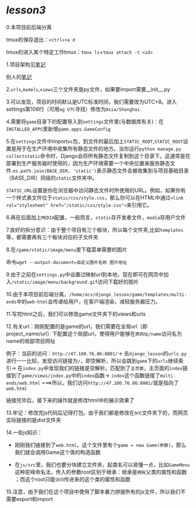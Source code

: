 # *lesson3*

0.本项目前后端分离

tmux的保存退出：`<ctrl>+a d`

tmux的进入某个特定工作tmux：`tmux ls`+`tmux attach -t <id>`


1.项目架构见[笔记](https://www.acwing.com/file_system/file/content/whole/index/content/3199626/)

别人的[笔记](https://www.acwing.com/solution/content/73121/)


2.`urls`,`models`,`views`三个文件夹是py文件，如果要import需要__init__.py


3.可以发现，项目的时间默认是UTC标准时间，我们需要改为UTC+8。进入settings第108行（可用`ag UTC`寻找）修改为`Asia/Shanghai`


4.需要将`game`目录下的配置导入到`settings`文件里(与数据库有关)：在`INSTALLED_APPS`里新增`game.apps.GameConfig`

5.在`settings`文件中import`os`包，到文件的最后加上`STATIC_ROOT`,`STATIC_ROOT`设置是用于在生产环境中收集所有静态文件的地方。当你运行`python manage.py collectstatic`命令时，Django会将所有静态文件复制到这个目录下。这通常是在部署到生产服务器时使用的，因为生产环境需要一个中央位置来服务静态文件.`os.path.join(BASE_DIR, 'static')`表示静态文件会被收集到与项目基础目录（BASE_DIR）同级的`static`文件夹中。


`STATIC_URL`设置是你在浏览器中访问静态文件时所使用的URL。例如，如果你有一个样式表文件位于`static/css/style.css`，那么你可以在HTML中通过`<link rel="stylesheet" href="/static/css/style.css">`来引用它。


6.再在后面加上`MEDIA`配置，一般而言，`static`存开发者文件，`media`存用户文件


7.良好的拆分意识：由于整个项目有三个板块，所以每个文件夹,比如`templates`等，都需要再有三个板块对应的子文件夹


8.在`/game/static/image/menu`里下载菜单需要的图片

命令`wget --output-document=自定义图片名称 图片地址`


9.由于之前在`settings.py`中设置过映射url到本地，现在即可在网页中加入`/static/image/menu/background.gif`访问下载好的图片

10.由于本项目前后端分离，`/home/acs/django_lesson/game/templates/multi-ends`中的`web-html`会传递给用户，在客户端渲染，减轻服务器压力。

11.写完html之后，我们可以修改game文件夹下的views和urls

12.有关url：刚刚配置的是game的url，我们需要在全局url（即project_name/url）下配置这个局部url，使得用户能够在`原网址/name`访问名为name的局部项目网址

例子：当前的访问：`http://47.100.76.86:8001/`->
去`django_lesson`的`urls.py`进行一一比较，发现访问链接为`/`，即空解析，所以会跳到`game`下的`urls`继续索引->
在`index.py`中发现我们的链接是空解析，匹配到了`主页面`，主页面的`index`链接到了`game/views/index.py`中的`index`函数->
`index`这个函数链接了`multi-ends/web.html`
===>所以，我们访问`http://47.100.76.86:8001/`就是指向了`web.html`

链接完毕后，接下来的操作就是修改html中的展示效果了

13.牢记：修改完js代码后记得打包。由于我们都是修改在src文件夹下的，而网页实际链接的是dist文件夹

14.一些js知识：

- 刚刚我们链接到了`web.html`，这个文件里有个`game = new Game(参数)`，那么我们就会调用Game这个类的构造函数

- 在`js/src`里，我们也要分块建立文件夹，起类名可以易懂一点，比如`GameMenu`这种驼峰命名法，传入的参数root区别于继承：继承是`拥有`父类的属性和函数 ；而这个root只能`访问`传进来的这个类的属性和函数

15.注意，由于我们在这个项目中使用了脚本暴力拼接所有的js文件，所以我们不需要export和import
